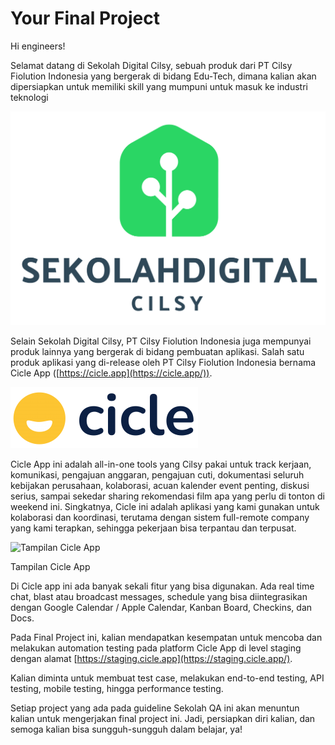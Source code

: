 # Your Final Project

Hi engineers!

Selamat datang di Sekolah Digital Cilsy, sebuah produk dari PT Cilsy Fiolution Indonesia yang bergerak di bidang Edu-Tech, dimana kalian akan dipersiapkan untuk memiliki skill yang mumpuni untuk masuk ke industri teknologi

![Main Logo-03 Transparent.png](Your%20Final%20Project%20b46fca033bb041e7b4760c0d188ec9e8/Main_Logo-03_Transparent.png)

Selain Sekolah Digital Cilsy, PT Cilsy Fiolution Indonesia juga mempunyai produk lainnya yang bergerak di bidang pembuatan aplikasi. Salah satu produk aplikasi yang di-release oleh PT Cilsy Fiolution Indonesia bernama Cicle App ([https://cicle.app](https://cicle.app/)). 

![Untitled](Your%20Final%20Project%20b46fca033bb041e7b4760c0d188ec9e8/Untitled.png)

Cicle App ini adalah all-in-one tools yang Cilsy pakai untuk track kerjaan, komunikasi, pengajuan anggaran, pengajuan cuti, dokumentasi seluruh kebijakan perusahaan, kolaborasi, acuan kalender event penting, diskusi serius, sampai sekedar sharing rekomendasi film apa yang perlu di tonton di weekend ini. Singkatnya, Cicle ini adalah aplikasi yang kami gunakan untuk kolaborasi dan koordinasi, terutama dengan sistem full-remote company yang kami terapkan, sehingga pekerjaan bisa terpantau dan terpusat.

![Tampilan Cicle App](https://lh3.googleusercontent.com/ucuitocPpkxGW3-nFEfWK6BzW-dEuLVclxXe9rsdqH2mv5S7eyjcMibk0LJnqnrV7_1g12m4NhMdqKI_e8dP49d-Z0498B7DGn0fduvY9FRJkmfBhHmpINGngPzM5HBoW74utA-s8gKQAHft9KFaKA)

Tampilan Cicle App

Di Cicle app ini ada banyak sekali fitur yang bisa digunakan. Ada real time chat, blast atau broadcast messages, schedule yang bisa diintegrasikan dengan Google Calendar / Apple Calendar, Kanban Board, Checkins, dan Docs.

Pada Final Project ini, kalian mendapatkan kesempatan untuk mencoba dan melakukan automation testing pada platform Cicle App di level staging dengan alamat [https://staging.cicle.app](https://staging.cicle.app/).

Kalian diminta untuk membuat test case, melakukan end-to-end testing, API testing, mobile testing, hingga performance testing.

Setiap project yang ada pada guideline Sekolah QA ini akan menuntun kalian untuk mengerjakan final project ini. Jadi, persiapkan diri kalian, dan semoga kalian bisa sungguh-sungguh dalam belajar, ya!